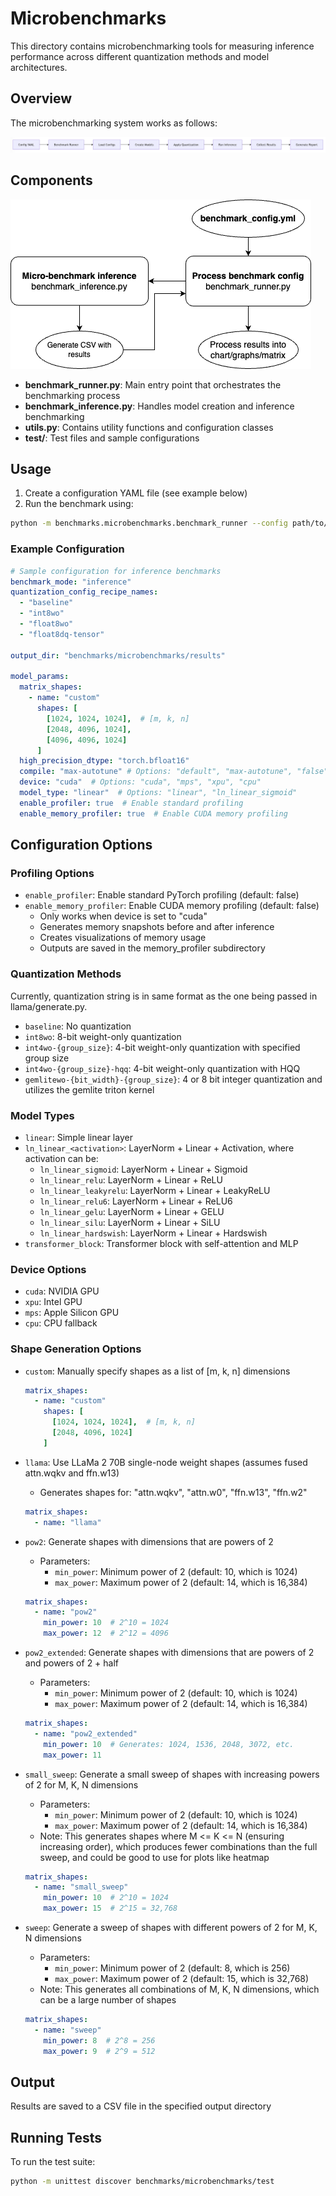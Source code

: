 # Microbenchmarks

This directory contains microbenchmarking tools for measuring inference performance across different quantization methods and model architectures.

## Overview

The microbenchmarking system works as follows:

![Microbenchmarks Process Flow](../../docs/static/microbenchmarking_process_diagram.png)

## Components

![Microbenchmarks Flow](../../docs/static/microbenchmarks_code_flow_diagram.png)

- **benchmark_runner.py**: Main entry point that orchestrates the benchmarking process
- **benchmark_inference.py**: Handles model creation and inference benchmarking
- **utils.py**: Contains utility functions and configuration classes
- **test\/**: Test files and sample configurations

## Usage

1. Create a configuration YAML file (see example below)
2. Run the benchmark using:

```bash
python -m benchmarks.microbenchmarks.benchmark_runner --config path/to/config.yml
```

### Example Configuration

```yaml
# Sample configuration for inference benchmarks
benchmark_mode: "inference"
quantization_config_recipe_names:
  - "baseline"
  - "int8wo"
  - "float8wo"
  - "float8dq-tensor"

output_dir: "benchmarks/microbenchmarks/results"

model_params:
  matrix_shapes:
    - name: "custom"
      shapes: [
        [1024, 1024, 1024],  # [m, k, n]
        [2048, 4096, 1024],
        [4096, 4096, 1024]
      ]
  high_precision_dtype: "torch.bfloat16"
  compile: "max-autotune" # Options: "default", "max-autotune", "false"
  device: "cuda"  # Options: "cuda", "mps", "xpu", "cpu"
  model_type: "linear"  # Options: "linear", "ln_linear_sigmoid"
  enable_profiler: true  # Enable standard profiling
  enable_memory_profiler: true  # Enable CUDA memory profiling
```

## Configuration Options

### Profiling Options
- `enable_profiler`: Enable standard PyTorch profiling (default: false)
- `enable_memory_profiler`: Enable CUDA memory profiling (default: false)
  - Only works when device is set to "cuda"
  - Generates memory snapshots before and after inference
  - Creates visualizations of memory usage
  - Outputs are saved in the memory_profiler subdirectory

### Quantization Methods
Currently, quantization string is in same format as the one being passed in llama/generate.py.
- `baseline`: No quantization
- `int8wo`: 8-bit weight-only quantization
- `int4wo-{group_size}`: 4-bit weight-only quantization with specified group size
- `int4wo-{group_size}-hqq`: 4-bit weight-only quantization with HQQ
- `gemlitewo-{bit_width}-{group_size}`: 4 or 8 bit integer quantization and utilizes the gemlite triton kernel

### Model Types
- `linear`: Simple linear layer
- `ln_linear_<activation>`: LayerNorm + Linear + Activation, where activation can be:
  - `ln_linear_sigmoid`: LayerNorm + Linear + Sigmoid
  - `ln_linear_relu`: LayerNorm + Linear + ReLU
  - `ln_linear_leakyrelu`: LayerNorm + Linear + LeakyReLU
  - `ln_linear_relu6`: LayerNorm + Linear + ReLU6
  - `ln_linear_gelu`: LayerNorm + Linear + GELU
  - `ln_linear_silu`: LayerNorm + Linear + SiLU
  - `ln_linear_hardswish`: LayerNorm + Linear + Hardswish
- `transformer_block`: Transformer block with self-attention and MLP

### Device Options
- `cuda`: NVIDIA GPU
- `xpu`: Intel GPU
- `mps`: Apple Silicon GPU
- `cpu`: CPU fallback

### Shape Generation Options
- `custom`: Manually specify shapes as a list of [m, k, n] dimensions
  ```yaml
  matrix_shapes:
    - name: "custom"
      shapes: [
        [1024, 1024, 1024],  # [m, k, n]
        [2048, 4096, 1024]
      ]
  ```

- `llama`: Use LLaMa 2 70B single-node weight shapes (assumes fused attn.wqkv and ffn.w13)
  - Generates shapes for: "attn.wqkv", "attn.w0", "ffn.w13", "ffn.w2"
  ```yaml
  matrix_shapes:
    - name: "llama"
  ```

- `pow2`: Generate shapes with dimensions that are powers of 2
  - Parameters:
    - `min_power`: Minimum power of 2 (default: 10, which is 1024)
    - `max_power`: Maximum power of 2 (default: 14, which is 16,384)
  ```yaml
  matrix_shapes:
    - name: "pow2"
      min_power: 10  # 2^10 = 1024
      max_power: 12  # 2^12 = 4096
  ```

- `pow2_extended`: Generate shapes with dimensions that are powers of 2 and powers of 2 + half
  - Parameters:
    - `min_power`: Minimum power of 2 (default: 10, which is 1024)
    - `max_power`: Maximum power of 2 (default: 14, which is 16,384)
  ```yaml
  matrix_shapes:
    - name: "pow2_extended"
      min_power: 10  # Generates: 1024, 1536, 2048, 3072, etc.
      max_power: 11
  ```

- `small_sweep`: Generate a small sweep of shapes with increasing powers of 2 for M, K, N dimensions
  - Parameters:
    - `min_power`: Minimum power of 2 (default: 10, which is 1024)
    - `max_power`: Maximum power of 2 (default: 14, which is 16,384)
  - Note: This generates shapes where M <= K <= N (ensuring increasing order), which produces fewer combinations than the full sweep, and could be good to use for plots like heatmap
  ```yaml
  matrix_shapes:
    - name: "small_sweep"
      min_power: 10  # 2^10 = 1024
      max_power: 15  # 2^15 = 32,768
  ```

- `sweep`: Generate a sweep of shapes with different powers of 2 for M, K, N dimensions
  - Parameters:
    - `min_power`: Minimum power of 2 (default: 8, which is 256)
    - `max_power`: Maximum power of 2 (default: 15, which is 32,768)
  - Note: This generates all combinations of M, K, N dimensions, which can be a large number of shapes
  ```yaml
  matrix_shapes:
    - name: "sweep"
      min_power: 8  # 2^8 = 256
      max_power: 9  # 2^9 = 512
  ```



## Output

Results are saved to a CSV file in the specified output directory

## Running Tests

To run the test suite:

```bash
python -m unittest discover benchmarks/microbenchmarks/test
```
